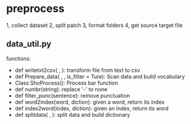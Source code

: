 # preprocess
1, collect dataset
2, split patch
3, format folders
4, get source target file

## data_util.py
functions:
- def writetxt2csv( , ): transform file from text to csv
- def Prepare_data( , , is_filter = Ture): Scan data and build vocabulary
- Class ShoProcess(): Process bar function
- def numbr(string): replace '-' to none
- def filter_punc(sentence): remove punctuation
- def word2index(word, diction): given a word, return its index
- def index2word(index, diction): given an index, return its word
- def splitdata( , ): split data and build dictionary
